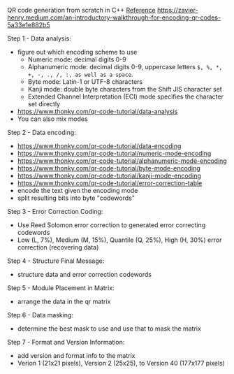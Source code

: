 QR code generation from scratch in C++
[Reference](https://www.thonky.com/qr-code-tutorial)
https://zavier-henry.medium.com/an-introductory-walkthrough-for-encoding-qr-codes-5a33e1e882b5

Step 1 - Data analysis:
- figure out which encoding scheme to use
    - Numeric mode: decimal digits 0-9
    - Alphanumeric mode: decimal digits 0-9, uppercase letters `$, %, *, +, -, ., /, :, as well as a space`.
    - Byte mode: Latin-1 or UTF-8 characters
    - Kanji mode: double byte characters from the Shift JIS character set
    - Extended Channel Interpretation (ECI) mode specifies the character set directly
- https://www.thonky.com/qr-code-tutorial/data-analysis
- You can also mix modes

Step 2 - Data encoding:
- https://www.thonky.com/qr-code-tutorial/data-encoding
- https://www.thonky.com/qr-code-tutorial/numeric-mode-encoding
- https://www.thonky.com/qr-code-tutorial/alphanumeric-mode-encoding
- https://www.thonky.com/qr-code-tutorial/byte-mode-encoding
- https://www.thonky.com/qr-code-tutorial/kanji-mode-encoding
- https://www.thonky.com/qr-code-tutorial/error-correction-table
- encode the text given the encoding mode
- split resulting bits into byte "codewords"

Step 3 - Error Correction Coding:
- Use Reed Solomon error correction to generated error correcting codewords
- Low (L, 7%), Medium (M, 15%), Quantile (Q, 25%), High (H, 30%) error correction (recovering data)

Step 4 - Structure Final Message:
- structure data and error correction codewords

Step 5 - Module Placement in Matrix:
- arrange the data in the qr matrix

Step 6 - Data masking:
- determine the best mask to use and use that to mask the matrix

Step 7 - Format and Version Information:
- add version and format info to the matrix
- Verion 1 (21x21 pixels), Version 2 (25x25), to Version 40 (177x177 pixels)
